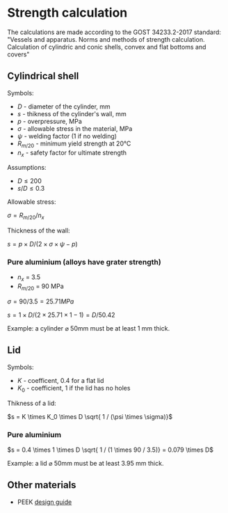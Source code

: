 # Strength calculation
The calculations are made according to the GOST 34233.2-2017 standard: "Vessels and apparatus. Norms and methods of strength calculation. Calculation of cylindric and conic shells, convex and flat bottoms and covers"

## Cylindrical shell
Symbols:
- $D$ - diameter of the cylinder, mm
- $s$ - thikness of the cylinder's wall, mm
- $p$ - overpressure, MPa
- $\sigma$ - allowable stress in the material, MPa
- $\psi$ - welding factor (1 if no welding)
- $R_{m/20}$ - minimum yield strength at 20&deg;C
- $n_x$ - safety factor for ultimate strength

Assumptions:
- $D \leq 200$
- $s/D \leq 0.3$

Allowable stress:

$\sigma = R_{m/20} / n_x$

Thickness of the wall:

$s = p \times D / \left( 2 \times \sigma \times \psi - p \right)$

### Pure aluminium (alloys have grater strength)
- $n_x$ = 3.5
- $R_{m/20}$ = 90 MPa

$\sigma = 90/3.5 = 25.71 MPa$

$s = 1 \times D / \left( 2 \times 25.71 \times 1 - 1 \right) = D / 50.42$

Example: a cylinder ⌀ 50mm must be at least 1 mm thick.

## Lid
Symbols:
- $K$ - coefficent, 0.4 for a flat lid
- $K_0$ - coefficient, 1 if the lid has no holes

Thikness of a lid:

$s = K \times K_0 \times D \sqrt{ 1 / (\psi \times \sigma)}$

### Pure aluminium

$s = 0.4 \times 1 \times D \sqrt{ 1 / (1 \times 90 / 3.5)} = 0.079 \times D$

Example: a lid ⌀ 50mm must be at least 3.95 mm thick.

## Other materials
- PEEK [design guide](https://drakeplastics.com/wp-content/uploads/2020/01/Ketaspire-Design-Guide.pdf)
